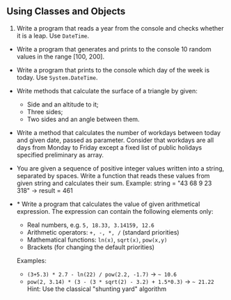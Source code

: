 ## Using Classes and Objects

1. Write a program that reads a year from the console and checks whether it is a leap. Use `DateTime`.
* Write a program that generates and prints to the console 10 random values in the range [100, 200].
* Write a program that prints to the console which day of the week is today. Use `System.DateTime`.
* Write methods that calculate the surface of a triangle by given:
    * Side and an altitude to it;
    * Three sides;
    * Two sides and an angle between them.
* Write a method that calculates the number of workdays between today and given date, passed as parameter. Consider that workdays are all days from Monday to Friday except a fixed list of public holidays specified preliminary as array.
* You are given a sequence of positive integer values written into a string, separated by spaces. Write a function that reads these values from given string and calculates their sum. Example: string = "43 68 9 23 318" -> result = 461
* \* Write a program that calculates the value of given arithmetical expression. The expression can contain the following elements only:
    * Real numbers, e.g. `5, 18.33, 3.14159, 12.6`
    * Arithmetic operators: `+, -, *, /` (standard priorities)
    * Mathematical functions: `ln(x)`, `sqrt(x)`, `pow(x,y)`
    * Brackets (for changing the default priorities)

    Examples:
    * `(3+5.3) * 2.7 - ln(22) / pow(2.2, -1.7)` &rarr; `~ 10.6`
    * `pow(2, 3.14) * (3 - (3 * sqrt(2) - 3.2) + 1.5*0.3)` &rarr; `~ 21.22`    
Hint: Use the classical "shunting yard" algorithm